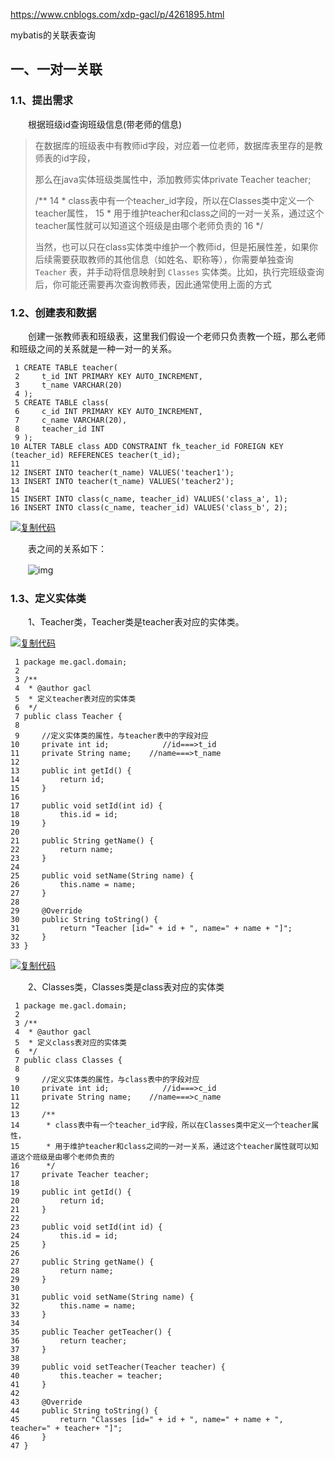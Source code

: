 https://www.cnblogs.com/xdp-gacl/p/4261895.html





mybatis的关联表查询

## 一、一对一关联

###  1.1、提出需求

　　根据班级id查询班级信息(带老师的信息)

> 在数据库的班级表中有教师id字段，对应着一位老师，数据库表里存的是教师表的id字段，
>
> 那么在java实体班级类属性中，添加教师实体private Teacher teacher;
>
>  /**
> 14      * class表中有一个teacher_id字段，所以在Classes类中定义一个teacher属性，
> 15      * 用于维护teacher和class之间的一对一关系，通过这个teacher属性就可以知道这个班级是由哪个老师负责的
> 16      */
>
> 当然，也可以只在class实体类中维护一个教师id，但是拓展性差，如果你后续需要获取教师的其他信息（如姓名、职称等），你需要单独查询 `Teacher` 表，并手动将信息映射到 `Classes` 实体类。比如，执行完班级查询后，你可能还需要再次查询教师表，因此通常使用上面的方式

### 1.2、创建表和数据

　　创建一张教师表和班级表，这里我们假设一个老师只负责教一个班，那么老师和班级之间的关系就是一种一对一的关系。

```
 1 CREATE TABLE teacher(
 2     t_id INT PRIMARY KEY AUTO_INCREMENT, 
 3     t_name VARCHAR(20)
 4 );
 5 CREATE TABLE class(
 6     c_id INT PRIMARY KEY AUTO_INCREMENT, 
 7     c_name VARCHAR(20), 
 8     teacher_id INT
 9 );
10 ALTER TABLE class ADD CONSTRAINT fk_teacher_id FOREIGN KEY (teacher_id) REFERENCES teacher(t_id);    
11 
12 INSERT INTO teacher(t_name) VALUES('teacher1');
13 INSERT INTO teacher(t_name) VALUES('teacher2');
14 
15 INSERT INTO class(c_name, teacher_id) VALUES('class_a', 1);
16 INSERT INTO class(c_name, teacher_id) VALUES('class_b', 2);
```

[![复制代码](https://assets.cnblogs.com/images/copycode.gif)](javascript:void(0);)

　　表之间的关系如下：

　　![img](https://bobbo.oss-cn-beijing.aliyuncs.com/img_for_typora/011119505663513.png)

### 1.3、定义实体类

　　1、Teacher类，Teacher类是teacher表对应的实体类。

[![复制代码](https://assets.cnblogs.com/images/copycode.gif)](javascript:void(0);)

```
 1 package me.gacl.domain;
 2 
 3 /**
 4  * @author gacl
 5  * 定义teacher表对应的实体类
 6  */
 7 public class Teacher {
 8 
 9     //定义实体类的属性，与teacher表中的字段对应
10     private int id;            //id===>t_id
11     private String name;    //name===>t_name
12 
13     public int getId() {
14         return id;
15     }
16 
17     public void setId(int id) {
18         this.id = id;
19     }
20 
21     public String getName() {
22         return name;
23     }
24 
25     public void setName(String name) {
26         this.name = name;
27     }
28 
29     @Override
30     public String toString() {
31         return "Teacher [id=" + id + ", name=" + name + "]";
32     }
33 }
```

[![复制代码](https://assets.cnblogs.com/images/copycode.gif)](javascript:void(0);)

　　2、Classes类，Classes类是class表对应的实体类

```
 1 package me.gacl.domain;
 2 
 3 /**
 4  * @author gacl
 5  * 定义class表对应的实体类
 6  */
 7 public class Classes {
 8 
 9     //定义实体类的属性，与class表中的字段对应
10     private int id;            //id===>c_id
11     private String name;    //name===>c_name
12     
13     /**
14      * class表中有一个teacher_id字段，所以在Classes类中定义一个teacher属性，
15      * 用于维护teacher和class之间的一对一关系，通过这个teacher属性就可以知道这个班级是由哪个老师负责的
16      */
17     private Teacher teacher;
18 
19     public int getId() {
20         return id;
21     }
22 
23     public void setId(int id) {
24         this.id = id;
25     }
26 
27     public String getName() {
28         return name;
29     }
30 
31     public void setName(String name) {
32         this.name = name;
33     }
34 
35     public Teacher getTeacher() {
36         return teacher;
37     }
38 
39     public void setTeacher(Teacher teacher) {
40         this.teacher = teacher;
41     }
42 
43     @Override
44     public String toString() {
45         return "Classes [id=" + id + ", name=" + name + ", teacher=" + teacher+ "]";
46     }
47 }
```